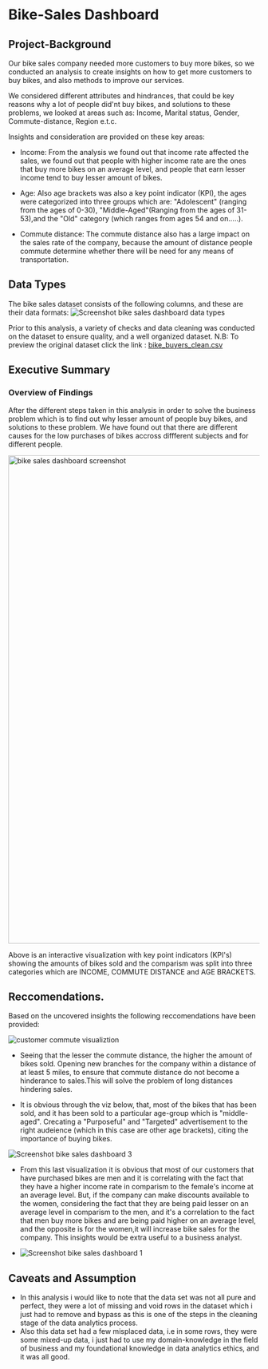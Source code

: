 # Bike-Sales Dashboard
## Project-Background
Our bike sales company needed more customers to buy more bikes, so we conducted an analysis to create insights on how to get more customers to buy bikes, and also methods to improve our services.

We considered different attributes and hindrances, that could be key reasons why a lot of people did'nt buy bikes, and solutions to these problems, we looked at areas such as: Income, Marital status, Gender, Commute-distance, Region e.t.c.


Insights and consideration are provided on these key areas:
   - Income: From the analysis we found out that income rate affected the sales, we found out that people with higher income rate are the ones that buy more bikes on an average level, and people that earn lesser income tend to buy lesser amount of bikes.

   - Age: Also age brackets was also a key point indicator (KPI), the ages were categorized into three groups which are: "Adolescent" (ranging from the ages of 0-30), "Middle-Aged"(Ranging from  the ages of 31-53),and the "Old" category (which ranges from ages 54 and on.....).

   - Commute distance: The commute distance also has a large impact on the sales rate of the company, because the amount of distance people commute determine whether there will be need for any means of transportation.

## Data Types
The bike sales dataset consists of the following columns, and these are their data formats:
![Screenshot bike sales dashboard data types](https://github.com/user-attachments/assets/f8e68c93-df12-4a09-8344-d434fa92ca2f)

Prior to this analysis, a variety of checks and data cleaning was conducted on the dataset to ensure quality, and a well organized dataset.
N.B: To preview the original dataset click the link : [bike_buyers_clean.csv](https://github.com/user-attachments/files/18256615/bike_buyers_clean.csv)

## Executive Summary

### Overview of Findings

After the different steps taken in this analysis in order to solve the business problem which is to find out why lesser amount of people buy bikes, and solutions to these problem. We have found out that there are different causes for the low purchases of bikes accross diffferent subjects and for different people.


<img width="978" alt="bike sales dashboard screenshot" src="https://github.com/user-attachments/assets/08f480de-b7c6-4ec8-9bf8-4d70821d0893" />

Above is an interactive visualization with key point indicators (KPI's) showing the amounts of bikes sold and the comparism was split into three categories which are INCOME, COMMUTE DISTANCE and AGE BRACKETS.

## Reccomendations.

Based on the uncovered insights the following reccomendations have been provided:

![customer commute visualiztion](https://github.com/user-attachments/assets/4baf1bda-6bf8-46e6-89f3-3bbfdae9f197)

- Seeing that the lesser the commute distance, the higher the amount of bikes sold. Opening new branches for the company within a distance of at least 5 miles, to ensure that commute distance do not become a hinderance to sales.This will solve the problem of long distances hindering sales.

- It is obvious through the viz below, that, most of the bikes that has been sold, and it has been sold to a particular age-group which is "middle-aged". Crecating a "Purposeful" and "Targeted" advertisement to the right audeience (which in this case are other age brackets), citing the importance of buying bikes.

 ![Screenshot bike sales dashboard 3](https://github.com/user-attachments/assets/e610d8b7-d359-4fa6-86f5-e2b5cccb6ea4)

- From this last visualization it is obvious that most of our customers that have purchased bikes are men and it is correlating with the fact that they have a higher income rate in comparism to the female's income at an average level. But, if the company can make discounts available to the women, considering the fact that they are being paid lesser on an average level in comparism to the men, and it's a correlation to the fact that men buy more bikes and are being paid higher on an average level, and the opposite is for the women,it will increase bike sales for the company. This insights would be extra useful to a business analyst.

- ![Screenshot bike sales dashboard 1](https://github.com/user-attachments/assets/a3fc281c-7c64-4e5a-b9b1-c2e217087781)


## Caveats and Assumption
  - In this analysis i would like to note that the data set was not all pure and perfect, they were a lot of missing and void rows in the dataset which i just had to remove and bypass as this is one of the steps in the cleaning stage of the data analytics process.
  - Also this data set had a few misplaced data, i.e in some rows, they were some mixed-up data, i just had to use my domain-knowledge in the field of business and my foundational knowledge in data analytics ethics, and it was all good.
